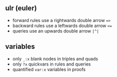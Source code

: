 ## ulr (euler)

- forward rules use a rightwards double arrow `=>`
- backward rules use a leftwards double arrow `<=`
- queries use an upwards double arrow `|^|`

## variables

- only `_:x` blank nodes in triples and quads
- only `?x` quickvars in rules and queries
- quantified `var:x` variables in proofs
